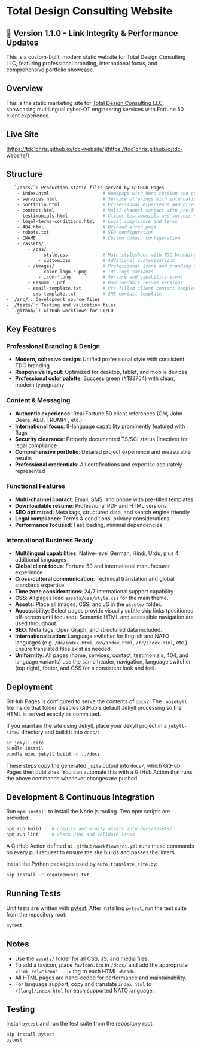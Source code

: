 # Total Design Consulting Website

## 🚀 Version 1.1.0 - Link Integrity & Performance Updates

This is a custom-built, modern static website for Total Design Consulting LLC, featuring professional branding, international focus, and comprehensive portfolio showcase.

## Overview

This is the static marketing site for [Total Design Consulting LLC](https://www.totaldesignconsulting.com), showcasing multilingual cyber-OT engineering services with Fortune 50 client experience.

## Live Site

[https://tdc1chris.github.io/tdc-website/](https://tdc1chris.github.io/tdc-website/)

## Structure
```bash
 - `/docs/`: Production static files served by GitHub Pages
    - index.html                    # Homepage with hero section and company overview
    - services.html                 # Service offerings with international focus
    - portfolio.html                # Professional experience and client showcase
    - contact.html                  # Multi-channel contact with pre-filled templates
    - testimonials.html             # Client testimonials and success stories
    - legal-terms-conditions.html   # Legal compliance and terms
    - 404.html                      # Branded error page
    - robots.txt                    # SEO configuration
    - CNAME                         # Custom domain configuration
    - /assets/
        - /css/
            - style.css             # Main stylesheet with TDC branding
            - custom.css            # Additional customizations
        - /images/                  # Professional icons and branding assets
            - color-logo-*.png      # TDC logo variants
            - icon-*.png            # Service and capability icons
        - Resume_*.pdf              # Downloadable resume versions
        - email-template.txt        # Pre-filled client contact template
        - sms-template.txt          # SMS contact template
- `/src/`: Development source files
- `/tests/`: Testing and validation files
- `.github/`: GitHub workflows for CI/CD
```

## Key Features

### Professional Branding & Design
- **Modern, cohesive design**: Unified professional style with consistent TDC branding
- **Responsive layout**: Optimized for desktop, tablet, and mobile devices
- **Professional color palette**: Success green (#198754) with clean, modern typography

### Content & Messaging
- **Authentic experience**: Real Fortune 50 client references (GM, John Deere, ABB, TRUMPF, etc.)
- **International focus**: 8-language capability prominently featured with flags
- **Security clearance**: Properly documented TS/SCI status (Inactive) for legal compliance
- **Comprehensive portfolio**: Detailed project experience and measurable results
- **Professional credentials**: All certifications and expertise accurately represented

### Functional Features
- **Multi-channel contact**: Email, SMS, and phone with pre-filled templates
- **Downloadable resume**: Professional PDF and HTML versions
- **SEO optimized**: Meta tags, structured data, and search engine friendly
- **Legal compliance**: Terms & conditions, privacy considerations
- **Performance focused**: Fast loading, minimal dependencies

### International Business Ready
- **Multilingual capabilities**: Native-level German, Hindi, Urdu, plus 4 additional languages
- **Global client focus**: Fortune 50 and international manufacturer experience
- **Cross-cultural communication**: Technical translation and global standards expertise
- **Time zone considerations**: 24/7 international support capability
- **CSS**: All pages load `assets/css/style.css` for the main theme.
- **Assets**: Place all images, CSS, and JS in the `assets/` folder.
- **Accessibility**: Select pages provide visually subtle skip links (positioned off-screen until focused). Semantic HTML and accessible navigation are used throughout.
- **SEO**: Meta tags, Open Graph, and structured data included.
- **Internationalization**: Language switcher for English and NATO languages (e.g. `/de/index.html`, `/es/index.html`, `/fr/index.html`, etc.). Ensure translated files exist as needed.
- **Uniformity**: All pages (home, services, contact, testimonials, 404, and language variants) use the same header, navigation, language switcher (top right), footer, and CSS for a consistent look and feel.

## Deployment

GitHub Pages is configured to serve the contents of `docs/`. The
`.nojekyll` file inside that folder disables GitHub's default Jekyll
processing so the HTML is served exactly as committed.

If you maintain the site using Jekyll, place your Jekyll project in a
`jekyll-site/` directory and build it into `docs/`:

```bash
cd jekyll-site
bundle install
bundle exec jekyll build -d ../docs
```

These steps copy the generated `_site` output into `docs/`, which GitHub
Pages then publishes. You can automate this with a GitHub Action that runs
the above commands whenever changes are pushed.

## Development & Continuous Integration

Run `npm install` to install the Node.js tooling. Two npm scripts are provided:

```bash
npm run build    # compile and minify assets into docs/assets/
npm run lint     # check HTML and validate links
```

A GitHub Action defined at `.github/workflows/ci.yml` runs these commands on
every pull request to ensure the site builds and passes the linters.

Install the Python packages used by `auto_translate_site.py`:

```bash
pip install -r requirements.txt
```

## Running Tests

Unit tests are written with [pytest](https://pytest.org). After installing
`pytest`, run the test suite from the repository root:

```bash
pytest
```

## Notes

- Use the `assets/` folder for all CSS, JS, and media files.
- To add a favicon, place `favicon.ico` in `/docs/` and add the appropriate `<link rel="icon" ...>` tag to each HTML `<head>`.
- All HTML pages are hand-coded for performance and maintainability.
- For language support, copy and translate `index.html` to `/[lang]/index.html` for each supported NATO language.

## Testing

Install `pytest` and run the test suite from the repository root:

```bash
pip install pytest
pytest
```

